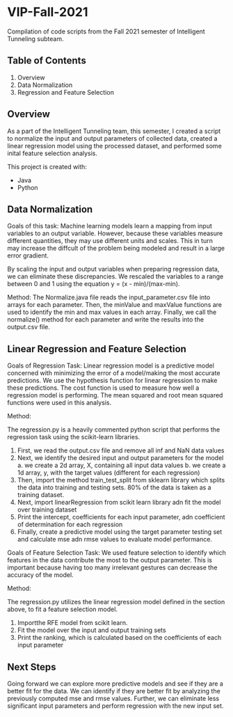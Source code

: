 # VIP-Fall-2021
Compilation of code scripts from the Fall 2021 semester of Intelligent Tunneling subteam.

## Table of Contents
1. Overview
2. Data Normalization
3. Regression and Feature Selection

## Overview
As a part of the Intelligent Tunneling team, this semester, I created a script to normalize the input and output parameters of collected data, created a linear regression model using the processed dataset, and performed some inital feature selection analysis. 

This project is created with:
* Java 
* Python


## Data Normalization
Goals of this task: 
Machine learning models learn a mapping from input variables to an output variable. However, because these variables measure different quantities, they may use different units and scales. This in turn may increase the diffcult of the problem being modeled and result in a large error gradient. 

By scaling the input and output variables when preparing regression data, we can eliminate these discrepancies. We rescaled the variables to a range between 0 and 1 using the equation y = (x - min)/(max-min).


Method:
The Normalize.java file reads the input_parameter.csv file into arrays for each parameter. Then, the minValue and maxValue functions are used to identify the min and max values in each array. Finally, we call the normalize() method for each parameter and write the results into the output.csv file. 

## Linear Regression and Feature Selection
Goals of Regression Task:
Linear regression model is a predictive model concerned with minimizing the error of a model/making the most accurate predictions. We use the hypothesis function for linear regression to make these predictions.
The cost function is used to measure how well a regression model is performing. The mean squared and root mean squared functions were used in this analysis. 

Method:

The regression.py is a heavily commented python script that performs the regression task using the scikit-learn libraries. 
1. First, we read the output.csv file and remove all inf and NaN data values
2. Next, we identify the desired input and output parameters for the model
	a. we create a 2d array, X, containing all input data values
	b. we create a 1d array, y, with the target values (different for each regression)
3. Then, import the method train_test_split from sklearn library which splits the data into training and testing sets. 80% of the data is taken as a training dataset.
4. Next, import linearRegression from scikit learn library adn fit the model over training dataset
5. Print the intercept, coefficients for each input parameter, adn coefficient of determination for each regression
6. Finally, create a predictive model using the target parameter testing set and calculate mse adn rmse values to evaluate model performance. 

Goals of Feature Selection Task:
We used feature selection to identify which features in the data contribute the most to the output parameter. This is important because having too many irrelevant gestures can decrease the accuracy of the model.

Method:

The regression.py utilizes the linear regression model defined in the section above, to fit a feature selection model.
1. Importthe RFE model from scikit learn. 
2. Fit the model over the input and output training sets
3. Print the ranking, which is calculated based on the coefficients of each input parameter 

## Next Steps
Going forward we can explore more predictive models and see if they are a better fit for the data. We can identify if they are better fit by analyzing the previously computed mse and rmse values. Further, we can eliminate less significant input parameters and perform regression with the new input set. 

